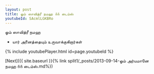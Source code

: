 ```yaml
---
layout: post
title: ஓம் ஸாவித்ரீ நமஹ ௧௧ டைம்ஸ்
youtubeId: SAcmlLGKBRo
---
```

 
 
 ஓம் ஸாவித்ரீ நமஹ  
 
 -  யார் அனைத்தையும் உருவாக்குகிறார்கள் 
 
  
 
  
 
 
 
 
 
 


{% include youtubePlayer.html id=page.youtubeId %}
 
[Next]({{ site.baseurl }}{% link  split1/_posts/2013-09-14-ஓம் அர்யமானே நமஹ ௧௧ டைம்ஸ்.md%})
 
